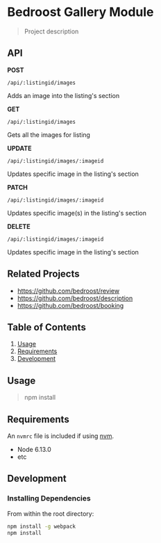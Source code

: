 # Bedroost Gallery Module

> Project description

## API

**POST**
```
/api/:listingid/images
```
Adds an image into the listing's section

**GET**
```
/api/:listingid/images
```
Gets all the images for listing

**UPDATE**
```
/api/:listingid/images/:imageid
```
Updates specific image in the listing's section

**PATCH**
```
/api/:listingid/images/:imageid
```
Updates specific image(s) in the listing's section

**DELETE**
```
/api/:listingid/images/:imageid
```
Updates specific image in the listing's section



## Related Projects

  - https://github.com/bedroost/review
  - https://github.com/bedroost/description
  - https://github.com/bedroost/booking

## Table of Contents

1. [Usage](#Usage)
1. [Requirements](#requirements)
1. [Development](#development)

## Usage

> npm install

## Requirements

An `nvmrc` file is included if using [nvm](https://github.com/creationix/nvm).

- Node 6.13.0
- etc

## Development

### Installing Dependencies

From within the root directory:

```sh
npm install -g webpack
npm install
```

